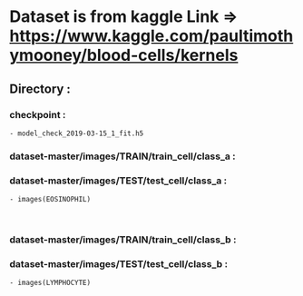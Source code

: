 # Dataset is from kaggle Link => https://www.kaggle.com/paultimothymooney/blood-cells/kernels

## Directory :
  ### checkpoint :
    - model_check_2019-03-15_1_fit.h5
  ### dataset-master/images/TRAIN/train_cell/class_a : 
  ### dataset-master/images/TEST/test_cell/class_a : 
    - images(EOSINOPHIL)
    
 <br>   
    
  ### dataset-master/images/TRAIN/train_cell/class_b :
  ### dataset-master/images/TEST/test_cell/class_b :
    - images(LYMPHOCYTE)
